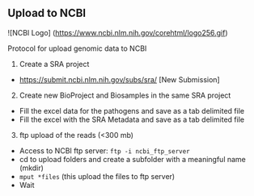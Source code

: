 ## Upload to NCBI

![NCBI Logo]
(https://www.ncbi.nlm.nih.gov/corehtml/logo256.gif)


Protocol for upload genomic data to NCBI

1. Create a SRA project
  * https://submit.ncbi.nlm.nih.gov/subs/sra/ [New Submission]
  
2. Create new BioProject and Biosamples in the same SRA project
  * Fill the excel data for the pathogens and save as a tab delimited file
  * Fill the excel with the SRA Metadata and save as a tab delimited file
 
3. ftp upload of the reads (<300 mb)
  * Access to NCBI ftp server: ``` ftp -i ncbi_ftp_server ```
  * cd to upload folders and create a subfolder with a meaningful name (mkdir) 
  * ``` mput *files ``` (this upload the files to ftp server)
  * Wait
     
